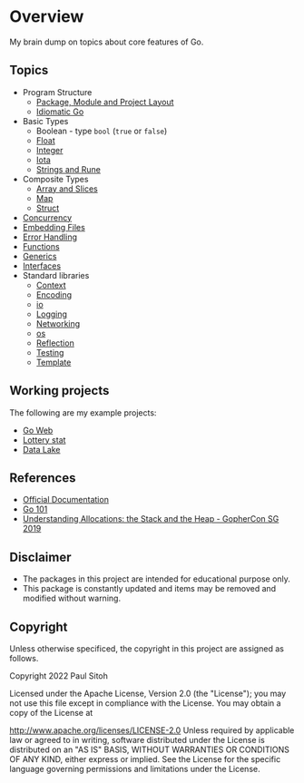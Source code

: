 # Overview

My brain dump on topics about core features of Go.

## Topics

* Program Structure
    * [Package, Module and Project Layout](./module/doc.md)
    * [Idiomatic Go](./idiomatic/idiomatic.md)
* Basic Types
    * Boolean - type `bool` (`true` or `false`)
    * [Float](./floattype/doc.md)
    * [Integer](./integer/doc.md)
    * [Iota](./iota/doc.md)
    * [Strings and Rune](./str/doc.md)
* Composite Types
    * [Array and Slices](./slices/doc.md)
    * [Map](./maps/doc.md)
    * [Struct](./struct/doc.md)
* [Concurrency](./concurrency/doc.md)
* [Embedding Files](./embed/doc.md)
* [Error Handling](./error/doc.md)
* [Functions](./funcs/doc.md)
* [Generics](./generics/doc.md)
* [Interfaces](./interf/doc.md)
* Standard libraries
    * [Context](./context/doc.md)
    * [Encoding](./encoding/doc.md)
    * [io](./io/doc.md)
    * [Logging](./logging/doc.md)
    * [Networking](./networking/doc.md)
    * [os](./os/doc.md)
    * [Reflection](./reflection/doc.md)
    * [Testing](./tests/doc.md)
    * [Template](./templates/doc.md)

## Working projects

The following are my example projects:

* [Go Web](https://github.com/paulwizviz/go-web)
* [Lottery stat](https://github.com/paulwizviz/lotterystat)
* [Data Lake](https://github.com/paulwizviz/datalake)

## References

* [Official Documentation](https://go.dev/doc/)
* [Go 101](https://go101.org/article/101.html)
* [Understanding Allocations: the Stack and the Heap - GopherCon SG 2019](https://www.youtube.com/watch?v=ZMZpH4yT7M0)

## Disclaimer

* The packages in this project are intended for educational purpose only.
* This package is constantly updated and items may be removed and modified without warning.

## Copyright

Unless otherwise specificed, the copyright in this project are assigned as follows.

Copyright 2022 Paul Sitoh

Licensed under the Apache License, Version 2.0 (the "License"); you may not use this file except in compliance with the License. You may obtain a copy of the License at

http://www.apache.org/licenses/LICENSE-2.0
Unless required by applicable law or agreed to in writing, software distributed under the License is distributed on an "AS IS" BASIS, WITHOUT WARRANTIES OR CONDITIONS OF ANY KIND, either express or implied. See the License for the specific language governing permissions and limitations under the License.

